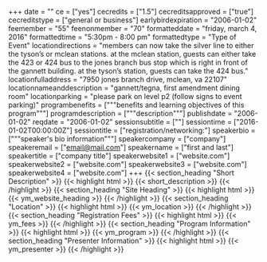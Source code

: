 +++
date = ""
ce = ["yes"]
cecredits = ["1.5"]
cecreditsapproved = ["true"]
cecreditstype = ["general or business"]
earlybirdexpiration = "2006-01-02"
feemember = "55"
feenonmember = "70"
formatteddate = "friday, march 4, 2016"
formattedtime = "5:30pm - 8:00 pm"
formattedtype = "Type of Event"
locationdirections = "members can now take the silver line to either the tyson’s or mclean stations. at the mclean station, guests can either take the 423 or 424 bus to the jones branch bus stop which is right in front of the gannett building. at the tyson’s station, guests can take the 424 bus."
locationfulladdress = "7950 jones branch drive, mclean, va 22107"
locationnameanddescription = "gannett/tegna, first amendment dining room"
locationparking = "please park on level p2 (follow signs to event parking)"
programbenefits = ["""benefits and learning objectives of this program"""]
programdescription = ["""description"""]
publishdate = "2006-01-02"
reqdate = "2006-01-02"
sessionsubtitle = [""]
sessiontime = ["2016-01-02T00:00:00Z"]
sessiontitle = ["registration/networking:"]
speakerbio = ["""speaker's bio information"""]
speakercompany = ["company"]
speakeremail = ["email@mail.com"]
speakername = ["first and last"]
speakertitle = ["company title"]
speakerwebsite1 = ["website.com"]
speakerwebsite2 = ["website.com"]
speakerwebsite3 = ["website.com"]
speakerwebsite4 = ["website.com"]
+++
{{< section_heading "Short Description" >}}
{{< highlight html >}}
  {{< short_description >}}
{{< /highlight >}}
{{< section_heading "Site Heading" >}}
{{< highlight html >}}
  {{< ym_website_heading >}}
{{< /highlight >}}
{{< section_heading "Location" >}}
{{< highlight html >}}
  {{< ym_location >}}
{{< /highlight >}}
{{< section_heading "Registration Fees" >}}
{{< highlight html >}}
  {{< ym_fees >}}
{{< /highlight >}}
{{< section_heading "Program Information" >}}
{{< highlight html >}}
  {{< ym_program >}}
{{< /highlight >}}
{{< section_heading "Presenter Information" >}}
{{< highlight html >}}
  {{< ym_presenter >}}
{{< /highlight >}}